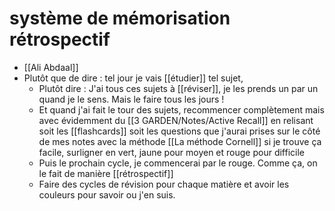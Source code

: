 # système de mémorisation rétrospectif
* [[Ali Abdaal]] 
* Plutôt que de dire : tel jour je vais [[étudier]] tel sujet,
	* Plutôt dire : J'ai tous ces sujets à [[réviser]], je les prends un par un quand je le sens. Mais le faire tous les jours !
	* Et quand j'ai fait le tour des sujets, recommencer complètement mais avec évidemment du [[3 GARDEN/Notes/Active Recall]] en relisant soit les [[flashcards]] soit les questions que j'aurai prises sur le côté de mes notes avec la méthode [[La méthode Cornell]] si je trouve ça facile, surligner en vert, jaune pour moyen et rouge pour difficile
	* Puis le prochain cycle, je commencerai par le rouge. Comme ça, on le fait de manière [[rétrospectif]]
	* Faire des cycles de révision pour chaque matière et avoir les couleurs pour savoir ou j'en suis.